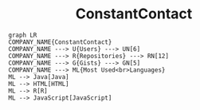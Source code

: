 <h1 align="center">ConstantContact</h1>

```mermaid
graph LR
COMPANY_NAME{ConstantContact}
COMPANY_NAME ---> U{Users} ---> UN[6]
COMPANY_NAME ---> R{Repositories} ---> RN[12]
COMPANY_NAME ---> G{Gists} ---> GN[5]
COMPANY_NAME ---> ML{Most Used<br>Languages}
ML --> Java[Java]
ML --> HTML[HTML]
ML --> R[R]
ML --> JavaScript[JavaScript]
```
